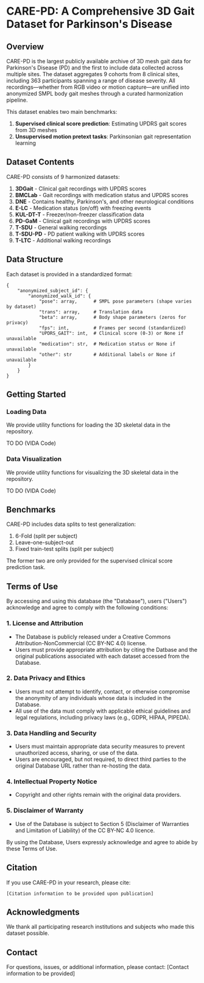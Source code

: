 # CARE-PD: A Comprehensive 3D Gait Dataset for Parkinson's Disease

## Overview

CARE-PD is the largest publicly available archive of 3D mesh gait data for Parkinson's Disease (PD) and the first to include data collected across multiple sites. The dataset aggregates 9 cohorts from 8 clinical sites, including 363 participants spanning a range of disease severity. All recordings—whether from RGB video or motion capture—are unified into anonymized SMPL body gait meshes through a curated harmonization pipeline.

This dataset enables two main benchmarks:
1. **Supervised clinical score prediction**: Estimating UPDRS gait scores from 3D meshes
2. **Unsupervised motion pretext tasks**: Parkinsonian gait representation learning

## Dataset Contents

CARE-PD consists of 9 harmonized datasets:

1. **3DGait** - Clinical gait recordings with UPDRS scores
2. **BMCLab** - Gait recordings with medication status and UPDRS scores
3. **DNE** - Contains healthy, Parkinson's, and other neurological conditions
4. **E-LC** - Medication status (on/off) with freezing events
5. **KUL-DT-T** - Freezer/non-freezer classification data
6. **PD-GaM** - Clinical gait recordings with UPDRS scores
7. **T-SDU** - General walking recordings 
8. **T-SDU-PD** - PD patient walking with UPDRS scores
9. **T-LTC** - Additional walking recordings

## Data Structure

Each dataset is provided in a standardized format:

```
{
    "anonymized_subject_id": {
        "anonymized_walk_id": {
            "pose": array,      # SMPL pose parameters (shape varies by dataset)
            "trans": array,     # Translation data
            "beta": array,      # Body shape parameters (zeros for privacy)
            "fps": int,         # Frames per second (standardized)
            "UPDRS_GAIT": int,  # Clinical score (0-3) or None if unavailable
            "medication": str,  # Medication status or None if unavailable
            "other": str        # Additional labels or None if unavailable
        }
    }
}
```

## Getting Started

### Loading Data

We provide utility functions for loading the 3D skeletal data in the repository.

TO DO (VIDA Code)

### Data Visualization

We provide utility functions for visualizing the 3D skeletal data in the repository.

TO DO (VIDA Code)

## Benchmarks

CARE-PD includes data splits to test generalization:
1. 6-Fold (split per subject)
2. Leave-one-subject-out
3. Fixed train-test splits (split per subject)

The former two are only provided for the supervised clinical score prediction task.

## Terms of Use

By accessing and using this database (the "Database"), users ("Users") acknowledge and agree to comply with the following conditions:

### 1. License and Attribution
- The Database is publicly released under a Creative Commons Attribution-NonCommercial (CC BY-NC 4.0) license.
- Users must provide appropriate attribution by citing the Datbase and the original publications associated with each dataset accessed from the Database. 

### 2. Data Privacy and Ethics
- Users must not attempt to identify, contact, or otherwise compromise the anonymity of any individuals whose data is included in the Database.
- All use of the data must comply with applicable ethical guidelines and legal regulations, including privacy laws (e.g., GDPR, HIPAA, PIPEDA).

### 3. Data Handling and Security
- Users must maintain appropriate data security measures to prevent unauthorized access, sharing, or use of the data.
- Users are encouraged, but not required, to direct third parties to the original Database URL rather than re-hosting the data.

### 4. Intellectual Property Notice
- Copyright and other rights remain with the original data providers.

### 5. Disclaimer of Warranty
- Use of the Database is subject to Section 5 (Disclaimer of Warranties and Limitation of Liability) of the CC BY-NC 4.0 licence.

By using the Database, Users expressly acknowledge and agree to abide by these Terms of Use.

## Citation

If you use CARE-PD in your research, please cite:

```
[Citation information to be provided upon publication]
```

## Acknowledgments

We thank all participating research institutions and subjects who made this dataset possible.

## Contact

For questions, issues, or additional information, please contact:
[Contact information to be provided]
